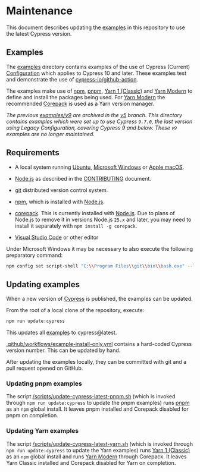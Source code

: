 # Maintenance

This document describes updating the [examples](../examples) in this repository to use the latest Cypress version.

## Examples

The [examples](../examples) directory contains examples of the use of Cypress (Current) [Configuration](https://docs.cypress.io/guides/references/configuration) which applies to Cypress 10 and later. These examples test and demonstrate the use of [cypress-io/github-action](https://github.com/cypress-io/github-action).

The examples make use of [npm](https://www.npmjs.com/), [pnpm](https://pnpm.io/), [Yarn 1 (Classic)](https://classic.yarnpkg.com/) and [Yarn Modern](https://yarnpkg.com/) to define and install the packages being used. For [Yarn Modern](https://yarnpkg.com/) the recommended [Corepack](https://yarnpkg.com/corepack) is used as a Yarn version manager.

_The previous [examples/v9](https://github.com/cypress-io/github-action/tree/v5/examples/v9) are archived in the [v5](https://github.com/cypress-io/github-action/tree/v5/) branch. This directory contains examples which were set up to use Cypress `9.7.0`, the last version using Legacy Configuration, covering Cypress 9 and below. These `v9` examples are no longer maintained._

## Requirements

- A local system running [Ubuntu](https://ubuntu.com/), <!-- markdown-link-check-disable -->[Microsoft Windows](https://www.microsoft.com/windows/)<!-- markdown-link-check-enable --> or [Apple macOS](https://www.apple.com/macos/).

- [Node.js](https://nodejs.org/en/) as described in the [CONTRIBUTING](../CONTRIBUTING.md#requirements) document.

- [git](https://git-scm.com/) distributed version control system.

- [npm](https://www.npmjs.com/), which is installed with [Node.js](https://nodejs.org/).

- [corepack](https://github.com/nodejs/corepack). This is currently installed with [Node.js](https://nodejs.org/). Due to plans of Node.js to remove it in versions Node.js `25.x` and later, you may need to install it separately with `npm install -g corepack`.

- [Visual Studio Code](https://code.visualstudio.com/) or other editor

Under Microsoft Windows it may be necessary to also execute the following preparatory command:

```bash
npm config set script-shell "C:\\Program Files\\git\\bin\\bash.exe" --location user
```

## Updating examples

When a new version of [Cypress](https://docs.cypress.io/guides/references/changelog) is published, the examples can be updated.

From the root of a local clone of the repository, execute:

```bash
npm run update:cypress
```

This updates all [examples](../examples) to cypress@latest.

[.github/workflows/example-install-only.yml](../.github/workflows/example-install-only.yml) contains a hard-coded Cypress version number. This can be updated by hand.

After updating the examples locally, they can be committed with git and a pull request opened on GitHub.

### Updating pnpm examples

The script [/scripts/update-cypress-latest-pnpm.sh](../scripts/update-cypress-latest-pnpm.sh) (which is invoked through `npm run update:cypress` to update the pnpm examples) runs [pnpm](https://pnpm.io/) as an `npm` global install. It leaves pnpm installed and Corepack disabled for pnpm on completion.

### Updating Yarn examples

The script [/scripts/update-cypress-latest-yarn.sh](../scripts/update-cypress-latest-yarn.sh) (which is invoked through `npm run update:cypress` to update the Yarn examples) runs [Yarn 1 (Classic)](https://classic.yarnpkg.com/) as an `npm` global install and runs [Yarn Modern](https://yarnpkg.com/) through Corepack. It leaves Yarn Classic installed and Corepack disabled for Yarn on completion.
